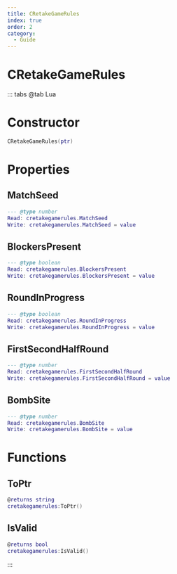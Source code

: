 ```yaml
---
title: CRetakeGameRules
index: true
order: 2
category:
  - Guide
---
```


# CRetakeGameRules

::: tabs
@tab Lua
# Constructor
```lua
CRetakeGameRules(ptr)
```
# Properties
## MatchSeed 
```lua
--- @type number
Read: cretakegamerules.MatchSeed
Write: cretakegamerules.MatchSeed = value
```
## BlockersPresent 
```lua
--- @type boolean
Read: cretakegamerules.BlockersPresent
Write: cretakegamerules.BlockersPresent = value
```
## RoundInProgress 
```lua
--- @type boolean
Read: cretakegamerules.RoundInProgress
Write: cretakegamerules.RoundInProgress = value
```
## FirstSecondHalfRound 
```lua
--- @type number
Read: cretakegamerules.FirstSecondHalfRound
Write: cretakegamerules.FirstSecondHalfRound = value
```
## BombSite 
```lua
--- @type number
Read: cretakegamerules.BombSite
Write: cretakegamerules.BombSite = value
```
# Functions
## ToPtr
```lua
@returns string
cretakegamerules:ToPtr()
```
## IsValid
```lua
@returns bool
cretakegamerules:IsValid()
```

:::